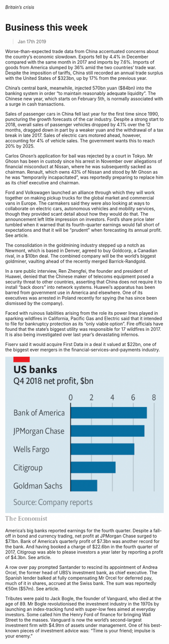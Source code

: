 ###### Britain’s crisis

# Business this week 

> Jan 17th 2019 

Worse-than-expected trade data from China accentuated concerns about the country’s economic slowdown. Exports fell by 4.4% in December compared with the same month in 2017 and imports by 7.6%. Imports of goods from America slumped by 36% amid the two countries’ trade war. Despite the imposition of tariffs, China still recorded an annual trade surplus with the United States of $323bn, up by 17% from the previous year. 

China’s central bank, meanwhile, injected 570bn yuan ($84bn) into the banking system in order “to maintain reasonably adequate liquidity”. The Chinese new year, which starts on February 5th, is normally associated with a surge in cash transactions. 

Sales of passenger cars in China fell last year for the first time since 1990, puncturing the growth forecasts of the car industry. Despite a strong start to 2018, overall sales of passenger vehicles dropped by 4.1% over the 12 months, dragged down in part by a weaker yuan and the withdrawal of a tax break in late 2017. Sales of electric cars motored ahead, however, accounting for 4% of vehicle sales. The government wants this to reach 20% by 2025. 

Carlos Ghosn’s application for bail was rejected by a court in Tokyo. Mr Ghosn has been in custody since his arrest in November over allegations of financial misconduct at Nissan, where he was subsequently sacked as chairman. Renault, which owns 43% of Nissan and stood by Mr Ghosn as he was “temporarily incapacitated”, was reportedly preparing to replace him as its chief executive and chairman. 

Ford and Volkswagen launched an alliance through which they will work together on making pickup trucks for the global market and commercial vans in Europe. The carmakers said they were also looking at ways to collaborate on electric cars, autonomous vehicles and mobility services, though they provided scant detail about how they would do that. The announcement left little impression on investors. Ford’s share price later tumbled when it warned that its fourth-quarter earnings would fall short of expectations and that it will be “prudent” when forecasting its annual profit. See article. 

The consolidation in the goldmining industry stepped up a notch as Newmont, which is based in Denver, agreed to buy Goldcorp, a Canadian rival, in a $10bn deal. The combined company will be the world’s biggest goldminer, vaulting ahead of the recently merged Barrick-Randgold. 

In a rare public interview, Ren Zhengfei, the founder and president of Huawei, denied that the Chinese maker of telecoms equipment posed a security threat to other countries, asserting that China does not require it to install “back doors” into network systems. Huawei’s apparatus has been barred from government use in America and elsewhere. One of its executives was arrested in Poland recently for spying (he has since been dismissed by the company). 

Faced with ruinous liabilities arising from the role its power lines played in sparking wildfires in California, Pacific Gas and Electric said that it intended to file for bankruptcy protection as its “only viable option”. Fire officials have found that the state’s biggest utility was responsible for 17 wildfires in 2017. It is also being investigated over last year’s devastating infernos. 

Fiserv said it would acquire First Data in a deal it valued at $22bn, one of the biggest ever mergers in the financial-services-and-payments industry. 

![image](images/20190119_WWC184.png) 

America’s big banks reported earnings for the fourth quarter. Despite a fall-off in bond and currency trading, net profit at JPMorgan Chase surged to $7.1bn. Bank of America’s quarterly profit of $7.3bn was another record for the bank. And having booked a charge of $22.6bn in the fourth quarter of 2017, Citigroup was able to please investors a year later by reporting a profit of $4.3bn. See article. 

A row over pay prompted Santander to rescind its appointment of Andrea Orcel, the former head of UBS’s investment bank, as chief executive. The Spanish lender balked at fully compensating Mr Orcel for deferred pay, much of it in shares, accrued at the Swiss bank. The sum was reportedly €50m ($57m). See article. 

Tributes were paid to Jack Bogle, the founder of Vanguard, who died at the age of 89. Mr Bogle revolutionised the investment industry in the 1970s by launching an index-tracking fund with super-low fees aimed at everyday investors. Some called him the Henry Ford of finance for bringing Wall Street to the masses. Vanguard is now the world’s second-largest investment firm with $4.9trn of assets under management. One of his best-known pieces of investment advice was: “Time is your friend; impulse is your enemy.” 


